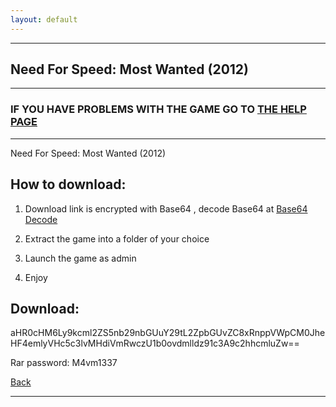 ```yaml
---
layout: default
---
```


* * *

## Need For Speed: Most Wanted (2012)

* * *

### IF YOU HAVE PROBLEMS WITH THE GAME GO TO [THE HELP PAGE](/games/help.md)

* * *

Need For Speed: Most Wanted (2012)

## How to download:

1. Download link is encrypted with Base64 , decode Base64 at [Base64 Decode](https://www.base64decode.org/)

2. Extract the game into a folder of your choice

3. Launch the game as admin

4. Enjoy

## Download:

aHR0cHM6Ly9kcml2ZS5nb29nbGUuY29tL2ZpbGUvZC8xRnppVWpCM0JheHF4emlyVHc5c3lvMHdiVmRwczU1b0ovdmlldz91c3A9c2hhcmluZw==

Rar password: M4vm1337

[Back](https://m4vmcvrk.github.io/)

* * *